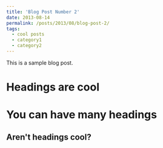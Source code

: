 ```yaml
---
title: 'Blog Post Number 2'
date: 2013-08-14
permalink: /posts/2013/08/blog-post-2/
tags:
  - cool posts
  - category1
  - category2
---
```


This is a sample blog post.

Headings are cool
======

You can have many headings
======

Aren't headings cool?
------
